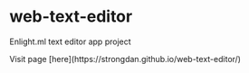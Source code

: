 # web-text-editor
Enlight.ml text editor app project
<p>Visit page [here](https://strongdan.github.io/web-text-editor/)</p>
